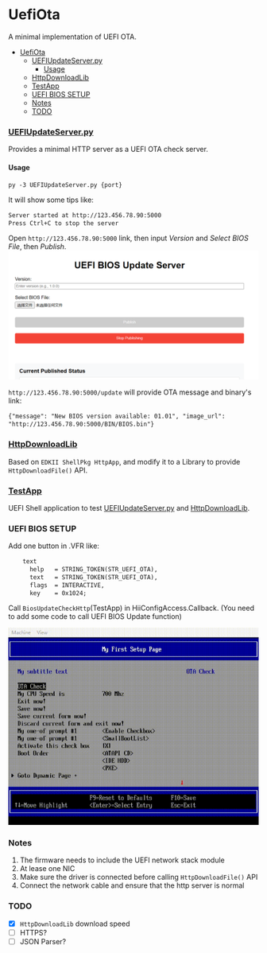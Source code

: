 # UefiOta
A minimal implementation of UEFI OTA.

- [UefiOta](#uefiota)
    - [UEFIUpdateServer.py](#uefiupdateserverpy)
      - [Usage](#usage)
    - [HttpDownloadLib](#httpdownloadlib)
    - [TestApp](#testapp)
    - [UEFI BIOS SETUP](#uefi-bios-setup)
    - [Notes](#notes)
    - [TODO](#todo)

### [UEFIUpdateServer.py](./ServerScript/UEFIUpdateServer.py)
Provides a minimal HTTP server as a UEFI OTA check server.
#### Usage
```
py -3 UEFIUpdateServer.py {port}
```

It will show some tips like:
```
Server started at http://123.456.78.90:5000
Press Ctrl+C to stop the server
```

Open `http://123.456.78.90:5000` link, then input *Version* and *Select BIOS File*, then *Publish*.
![Server Image](./ServerScript/Server.png)

`http://123.456.78.90:5000/update` will provide OTA message and binary's link:
```
{"message": "New BIOS version available: 01.01", "image_url": "http://123.456.78.90:5000/BIN/BIOS.bin"}
```

### [HttpDownloadLib](./Library/HttpDownloadLib/HttpDownloadLib.inf)
Based on `EDKII ShellPkg HttpApp`, and modify it to a Library to provide `HttpDownloadFile()` API.

### [TestApp](./Application/TestApp/)
UEFI Shell application to test [UEFIUpdateServer.py](./ServerScript/UEFIUpdateServer.py) and [HttpDownloadLib](./Library/HttpDownloadLib/HttpDownloadLib.inf).

### UEFI BIOS SETUP
Add one button in .VFR like:
```
    text
      help   = STRING_TOKEN(STR_UEFI_OTA),
      text   = STRING_TOKEN(STR_UEFI_OTA),
      flags  = INTERACTIVE,
      key    = 0x1024;
```

Call `BiosUpdateCheckHttp`(TestApp) in HiiConfigAccess.Callback. (You need to add some code to call UEFI BIOS Update function)

![qemu](./Vfr/qemu.gif)

### Notes
1. The firmware needs to include the UEFI network stack module
2. At lease one NIC 
3. Make sure the driver is connected before calling `HttpDownloadFile()` API
4. Connect the network cable and ensure that the http server is normal

### TODO
- [x] `HttpDownloadLib` download speed
- [ ] HTTPS?
- [ ] JSON Parser?
